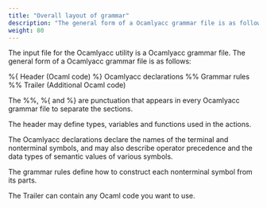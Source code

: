 ```yaml
---
title: "Overall layout of grammar"
description: "The general form of a Ocamlyacc grammar file is as follows:"
weight: 80
---
```


The input file for the Ocamlyacc utility is a Ocamlyacc grammar file.
The general form of a Ocamlyacc grammar file is as follows:


%{
    Header (Ocaml code)
%}
    Ocamlyacc declarations
%%
    Grammar rules
%%
    Trailer (Additional Ocaml code)

The %%, %{ and %} are punctuation that appears in every Ocamlyacc grammar file to separate the sections.


The header may define types, variables and functions used in the actions.


The Ocamlyacc declarations declare the names of the terminal and nonterminal symbols, and may also describe operator precedence and the data types of semantic values of various symbols.


The grammar rules define how to construct each nonterminal symbol from its parts.


The Trailer can contain any Ocaml code you want to use.
